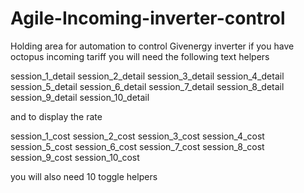 # Agile-Incoming-inverter-control
Holding area for automation to control  Givenergy inverter if you have octopus incoming tariff
you will need the following text helpers

session_1_detail
session_2_detail
session_3_detail
session_4_detail
session_5_detail
session_6_detail
session_7_detail
session_8_detail
session_9_detail
session_10_detail

and to display the rate

session_1_cost
session_2_cost
session_3_cost
session_4_cost
session_5_cost
session_6_cost
session_7_cost
session_8_cost
session_9_cost
session_10_cost

you will also need 10 toggle helpers
